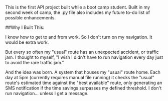 This is the first API project built while a boot camp student. Built in my second week of camp, the .py file also includes my future to-do list of possible enhancements.

##Why I Built This:

I know how to get to and from work. So I don't turn on my navigation. It would be extra work.

But every so often my "usual" route has an unexpected accident, or traffic jam. I thought to myself, "I wish I didn't have to run navigation every day just to avoid the rare traffic jam."

And the idea was born. A system that houses my "usual" route home. Each day at 5pm (currently requires manual file running) it checks the "usual" route's estimated time against the "best available" route, only generating an SMS notification if the time savings surpasses my defined threshold. I don't run navigation... unless I get a message.



